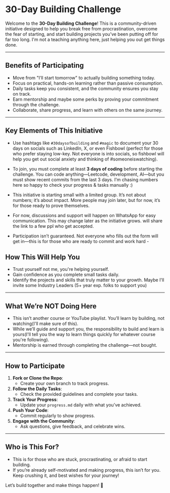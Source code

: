 # 30-Day Building Challenge

Welcome to the **30-Day Building Challenge**! This is a community-driven initiative designed to help you break free from procrastination, overcome the fear of starting, and start building projects you’ve been putting off for far too long. I'm not a teaching anything here, just helping you out get things done. 

---

## **Benefits of Participating**
   - Move from "I’ll start tomorrow" to actually building something today.
   - Focus on practical, hands-on learning rather than passive consumption.
   - Daily tasks keep you consistent, and the community ensures you stay on track.
   - Earn mentorship and maybe some perks by proving your commitment through the challenge.
   - Collaborate, share progress, and learn with others on the same journey.

---

## **Key Elements of This Initiative**
   - Use hashtags like `#30daysofbuilding` and `#magic` to document your 30 days on socials such as LinkedIn, X, or even Fishbowl (perfect for those who prefer staying low-key. Not everyone is into socials, so fishbowl will help you get out social anxiety and thinking of #someoneiswatching).

   - To join, you must complete at least **3 days of coding** before starting the challenge. You can code anything—Leetcode, development, AI—but you must show recent commits from the last 3 days. I'm chasing numbers here so happy to check your progress & tasks manually :)

   - This initiative is starting small with a limited group. It’s not about numbers; it’s about impact. More people may join later, but for now, it’s for those ready to prove themselves.

   - For now, discussions and support will happen on WhatsApp for easy communication. This may change later as the initiative grows. will share the link to a few ppl who get accepted. 

   - Participation isn’t guaranteed. Not everyone who fills out the form will get in—this is for those who are ready to commit and work hard - 


## **How This Will Help You**
   - Trust yourself not me, you're helping yourself. 
   - Gain confidence as you complete small tasks daily.
   - Identify the projects and skills that truly matter to your growth. Maybe I'll invite some Industry Leaders (5+ year exp. folks to support you)

---

## **What We’re NOT Doing Here**
   - This isn’t another course or YouTube playlist. You’ll learn by building, not watching(I'll make sure of this).
   - While we’ll guide and support you, the responsibility to build and learn is yours(I'll tell you the way to learn things quickly for whatever course you're following).
   - Mentorship is earned through completing the challenge—not bought.

---

## **How to Participate**
1. **Fork or Clone the Repo**:
   - Create your own branch to track progress.
2. **Follow the Daily Tasks**:
   - Check the provided guidelines and complete your tasks.
3. **Track Your Progress**:
   - Update your `progress.md` daily with what you’ve achieved.
4. **Push Your Code**:
   - Commit regularly to show progress.
5. **Engage with the Community**:
   - Ask questions, give feedback, and celebrate wins.

---

## **Who is This For?**
   - This is for those who are stuck, procrastinating, or afraid to start building.
   - If you’re already self-motivated and making progress, this isn’t for you. Keep crushing it, and best wishes for your journey!

Let’s build together and make things happen! 🚀
